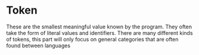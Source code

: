 # Token
These are the smallest meaningful value known by the program. They often take the form of literal values and identifiers. There are many different kinds of tokens, this part will only focus on general categories that are often found between languages
